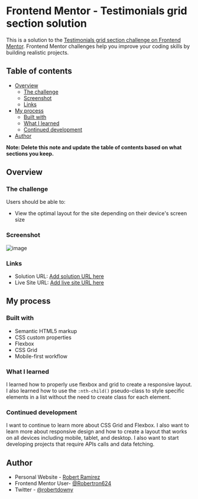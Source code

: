 # Frontend Mentor - Testimonials grid section solution

This is a solution to the [Testimonials grid section challenge on Frontend Mentor](https://www.frontendmentor.io/challenges/testimonials-grid-section-Nnw6J7Un7). Frontend Mentor challenges help you improve your coding skills by building realistic projects. 

## Table of contents

- [Overview](#overview)
  - [The challenge](#the-challenge)
  - [Screenshot](#screenshot)
  - [Links](#links)
- [My process](#my-process)
  - [Built with](#built-with)
  - [What I learned](#what-i-learned)
  - [Continued development](#continued-development)
- [Author](#author)

**Note: Delete this note and update the table of contents based on what sections you keep.**

## Overview

### The challenge

Users should be able to:

- View the optimal layout for the site depending on their device's screen size

### Screenshot
![image](https://user-images.githubusercontent.com/72587880/232948424-7e7cf6c8-ec03-43c7-ab35-2ea2624e146a.png)


### Links

- Solution URL: [Add solution URL here](https://github.com/Robertron624/testimonials-grid-section)
- Live Site URL: [Add live site URL here](https://stellar-sunflower-ab99f2.netlify.app/)

## My process

### Built with

- Semantic HTML5 markup
- CSS custom properties
- Flexbox
- CSS Grid
- Mobile-first workflow

### What I learned

I learned how to properly use flexbox and grid to create a responsive layout. I also learned how to use the `:nth-child()` pseudo-class to style specific elements in a list without the need to create class for each element.


### Continued development

I want to continue to learn more about CSS Grid and Flexbox. I also want to learn more about responsive design and how to create a layout that works on all devices including mobile, tablet, and desktop. I also want to start developing projects that require APIs calls and data fetching.


## Author

- Personal Website - [Robert Ramirez](https://robert-ramirez.netlify.app)
- Frontend Mentor User- [@Robertron624](https://www.frontendmentor.io/profile/Robertron624)
- Twitter - [@robertdowny](https://www.twitter.com/robertdowny)

